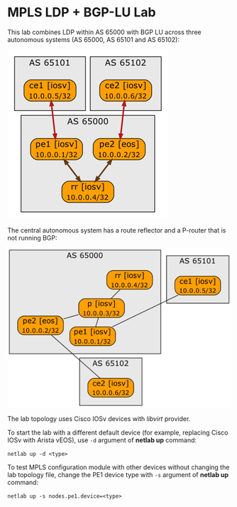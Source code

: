 # MPLS LDP + BGP-LU Lab

This lab combines LDP within AS 65000 with BGP LU across three autonomous systems (AS 65000, AS 65101 and AS 65102):

![BGP sessions](topology.bgp.png)

The central autonomous system has a route reflector and a P-router that is not running BGP:

![Physical lab topology](topology.link.png)

The lab topology uses Cisco IOSv devices with *libvirt* provider.

To start the lab with a different default device (for example, replacing Cisco IOSv with Arista vEOS), use `-d` argument of **netlab up** command:

```
netlab up -d <type>
```

To test MPLS configuration module with other devices without changing the lab topology file, change the PE1 device type with `-s` argument of **netlab up** command:

```
netlab up -s nodes.pe1.device=<type>
```
